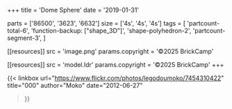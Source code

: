 +++
title = 'Dome Sphere'
date  = '2019-01-31'

parts = ['86500', '3623', '6632']
size  = ['4s', '4s', '4s']
tags  = [
  'partcount-total-6',
  'function-backup: ["shape_3D"]',
  'shape-polyhedron-2',
  'partcount-segment-3',
]

[[resources]]
src              = 'image.png'
params.copyright = '©2025 BrickCamp'

[[resources]]
src              = 'model.ldr'
params.copyright = '©2025 BrickCamp'
+++

{{< linkbox
    url="https://www.flickr.com/photos/legodoumoko/7454310422"
    title="000"
    author="Moko"
    date="2012-06-27"
>}}

